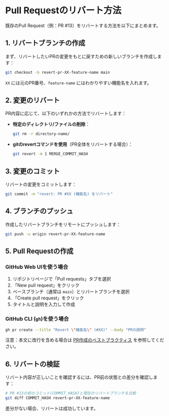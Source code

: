 # Pull Requestのリバート方法

既存のPull Request（例：PR #13）をリバートする方法を以下にまとめます。

## 1. リバートブランチの作成

まず、リバートしたいPRの変更をもとに戻すための新しいブランチを作成します：

```bash
git checkout -b revert-pr-XX-feature-name main
```

`XX` には元のPR番号、`feature-name` にはわかりやすい機能名を入れます。

## 2. 変更のリバート

PR内容に応じて、以下のいずれかの方法でリバートします：

- **特定のディレクトリ/ファイルの削除**：
  ```bash
  git rm -r directory-name/
  ```

- **gitのrevertコマンドを使用**（PR全体をリバートする場合）：
  ```bash
  git revert -m 1 MERGE_COMMIT_HASH
  ```

## 3. 変更のコミット

リバートの変更をコミットします：

```bash
git commit -m "revert: PR #XX (機能名) をリバート"
```

## 4. ブランチのプッシュ

作成したリバートブランチをリモートにプッシュします：

```bash
git push -u origin revert-pr-XX-feature-name
```

## 5. Pull Requestの作成

### GitHub Web UIを使う場合

1. リポジトリページで「Pull requests」タブを選択
2. 「New pull request」をクリック
3. ベースブランチ（通常は `main`）とリバートブランチを選択
4. 「Create pull request」をクリック
5. タイトルと説明を入力して作成

### GitHub CLI (`gh`)を使う場合

```bash
gh pr create --title "Revert \"機能名\" (#XX)" --body "PRの説明"
```

注意：本文に改行を含める場合は [PR作成のベストプラクティス](/tips/pull-request-tips.md) を参照してください。

## 6. リバートの検証

リバート内容が正しいことを確認するには、PR前の状態との差分を確認します：

```bash
# PR #13の前のコミット(COMMIT_HASH)と現在のリバートブランチを比較
git diff COMMIT_HASH revert-pr-XX-feature-name
```

差分がない場合、リバートは成功しています。